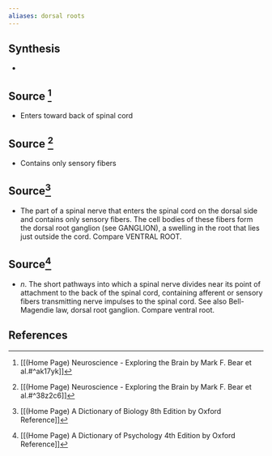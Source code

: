 ```yaml
---
aliases: dorsal roots
---
```

## Synthesis
- 
## Source [^1]
- Enters toward back of spinal cord
## Source [^2]
- Contains only sensory fibers
## Source[^3]
- The part of a spinal nerve that enters the spinal cord on the dorsal side and contains only sensory fibers. The cell bodies of these fibers form the dorsal root ganglion (see GANGLION), a swelling in the root that lies just outside the cord. Compare VENTRAL ROOT.
## Source[^4]
- $n$. The short pathways into which a spinal nerve divides near its point of attachment to the back of the spinal cord, containing afferent or sensory fibers transmitting nerve impulses to the spinal cord. See also Bell-Magendie law, dorsal root ganglion. Compare ventral root.
## References
[^1]: [[(Home Page) Neuroscience - Exploring the Brain by Mark F. Bear et al.#^ak17yk]]
[^2]: [[(Home Page) Neuroscience - Exploring the Brain by Mark F. Bear et al.#^38z2c6]]
[^3]: [[(Home Page) A Dictionary of Biology 8th Edition by Oxford Reference]]
[^4]: [[(Home Page) A Dictionary of Psychology 4th Edition by Oxford Reference]]